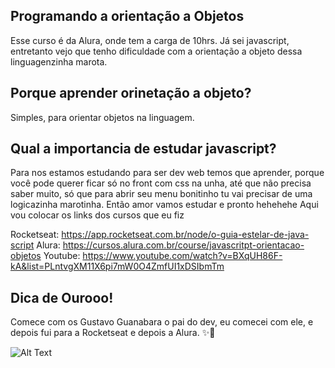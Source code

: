 ## Programando a orientação a Objetos
Esse curso é da Alura, onde tem a carga de 10hrs. 
Já sei javascript, entretanto vejo que tenho dificuldade com  a orientação a objeto dessa linguagenzinha marota. 

## Porque aprender orinetação a objeto?
Simples, para orientar objetos na linguagem. 
## Qual a importancia de estudar javascript?
Para nos estamos estudando para ser dev web temos que aprender, porque você pode querer ficar só no front com css na unha, até que não precisa saber muito, só que para abrir seu menu bonitinho tu vai precisar de uma logicazinha marotinha.
Então amor vamos estudar e pronto hehehehe 
Aqui vou colocar os links dos cursos que eu fiz

Rocketseat: https://app.rocketseat.com.br/node/o-guia-estelar-de-java-script
Alura: https://cursos.alura.com.br/course/javascritpt-orientacao-objetos
Youtube: https://www.youtube.com/watch?v=BXqUH86F-kA&list=PLntvgXM11X6pi7mW0O4ZmfUI1xDSIbmTm

## Dica de Ourooo!
Comece com os Gustavo Guanabara o pai do dev, eu comecei com ele, e depois fui para a Rocketseat e depois  a Alura. ✨🎈

![Alt Text](https://media.giphy.com/media/l4Ep4XOZVkhKziCGs/giphy.gif)